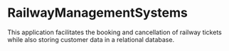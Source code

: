 # RailwayManagementSystems
This application facilitates the booking and cancellation of railway tickets while also storing customer data in a relational database.
